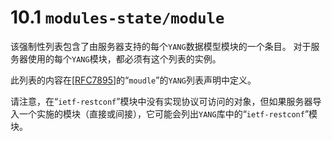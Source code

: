 # 10.1 `modules-state/module`

该强制性列表包含了由服务器支持的每个`YANG`数据模型模块的一个条目。 对于服务器使用的每个`YANG`模块，都必须有这个列表的实例。

此列表的内容在[[RFC7895](https://tools.ietf.org/html/rfc7895)]的“`moudle`”的`YANG`列表声明中定义。

请注意，在“`ietf-restconf`”模块中没有实现协议可访问的对象，但如果服务器导入一个实施的模块（直接或间接），它可能会列出`YANG`库中的“`ietf-restconf`”模块。
